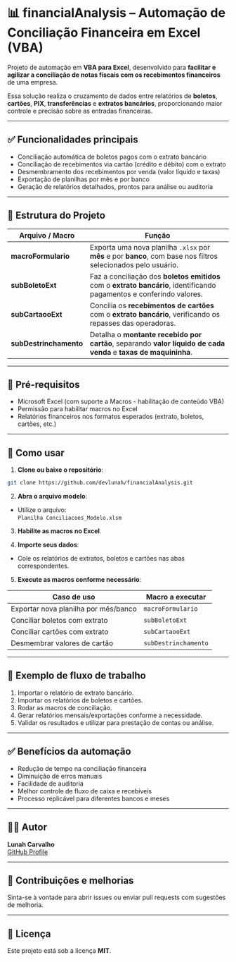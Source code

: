 
# 📊 financialAnalysis – Automação de Conciliação Financeira em Excel (VBA)

Projeto de automação em **VBA para Excel**, desenvolvido para **facilitar e agilizar a conciliação de notas fiscais com os recebimentos financeiros** de uma empresa.

Essa solução realiza o cruzamento de dados entre relatórios de **boletos**, **cartões**, **PIX**, **transferências** e **extratos bancários**, proporcionando maior controle e precisão sobre as entradas financeiras.

---

## ✅ Funcionalidades principais

- Conciliação automática de boletos pagos com o extrato bancário
- Conciliação de recebimentos via cartão (crédito e débito) com o extrato
- Desmembramento dos recebimentos por venda (valor líquido e taxas)
- Exportação de planilhas por mês e por banco
- Geração de relatórios detalhados, prontos para análise ou auditoria

---

## 📁 Estrutura do Projeto

| Arquivo / Macro         | Função                                                                                   |
|-------------------------|------------------------------------------------------------------------------------------|
| **macroFormulario**     | Exporta uma nova planilha `.xlsx` por **mês** e por **banco**, com base nos filtros selecionados pelo usuário. |
| **subBoletoExt**         | Faz a conciliação dos **boletos emitidos** com o **extrato bancário**, identificando pagamentos e conferindo valores. |
| **subCartaooExt**        | Concilia os **recebimentos de cartões** com o **extrato bancário**, verificando os repasses das operadoras. |
| **subDestrinchamento**   | Detalha o **montante recebido por cartão**, separando **valor líquido de cada venda** e **taxas de maquininha**. |

---

## 📝 Pré-requisitos

- Microsoft Excel (com suporte a Macros - habilitação de conteúdo VBA)
- Permissão para habilitar macros no Excel
- Relatórios financeiros nos formatos esperados (extrato, boletos, cartões, etc.)

---

## 🚀 Como usar

1. **Clone ou baixe o repositório**:

```bash
git clone https://github.com/devlunah/financialAnalysis.git
```

2. **Abra o arquivo modelo**:

- Utilize o arquivo:  
`Planilha Conciliacoes_Modelo.xlsm`

3. **Habilite as macros no Excel**.

4. **Importe seus dados**:

- Cole os relatórios de extratos, boletos e cartões nas abas correspondentes.

5. **Execute as macros conforme necessário**:

| Caso de uso                            | Macro a executar          |
|----------------------------------------|---------------------------|
| Exportar nova planilha por mês/banco   | `macroFormulario`         |
| Conciliar boletos com extrato          | `subBoletoExt`            |
| Conciliar cartões com extrato          | `subCartaooExt`           |
| Desmembrar valores de cartão           | `subDestrinchamento`      |

---

## 📌 Exemplo de fluxo de trabalho

1. Importar o relatório de extrato bancário.
2. Importar os relatórios de boletos e cartões.
3. Rodar as macros de conciliação.
4. Gerar relatórios mensais/exportações conforme a necessidade.
5. Validar os resultados e utilizar para prestação de contas ou análise.

---

## ✅ Benefícios da automação

- Redução de tempo na conciliação financeira
- Diminuição de erros manuais
- Facilidade de auditoria
- Melhor controle de fluxo de caixa e recebíveis
- Processo replicável para diferentes bancos e meses

---

## 👨‍💻 Autor

**Lunah Carvalho**  
[GitHub Profile](https://github.com/devlunah)

---

## 📢 Contribuições e melhorias

Sinta-se à vontade para abrir issues ou enviar pull requests com sugestões de melhoria.

---

## 📃 Licença

Este projeto está sob a licença **MIT**.
